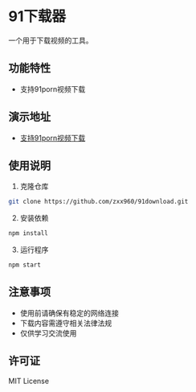 # 91下载器

一个用于下载视频的工具。

## 功能特性

- 支持91porn视频下载

## 演示地址

- [支持91porn视频下载](https://www.91xia.net/)

## 使用说明

1. 克隆仓库
```bash
git clone https://github.com/zxx960/91download.git
```

2. 安装依赖
```bash
npm install
```

3. 运行程序
```bash
npm start
```

## 注意事项

- 使用前请确保有稳定的网络连接
- 下载内容需遵守相关法律法规
- 仅供学习交流使用

## 许可证

MIT License
